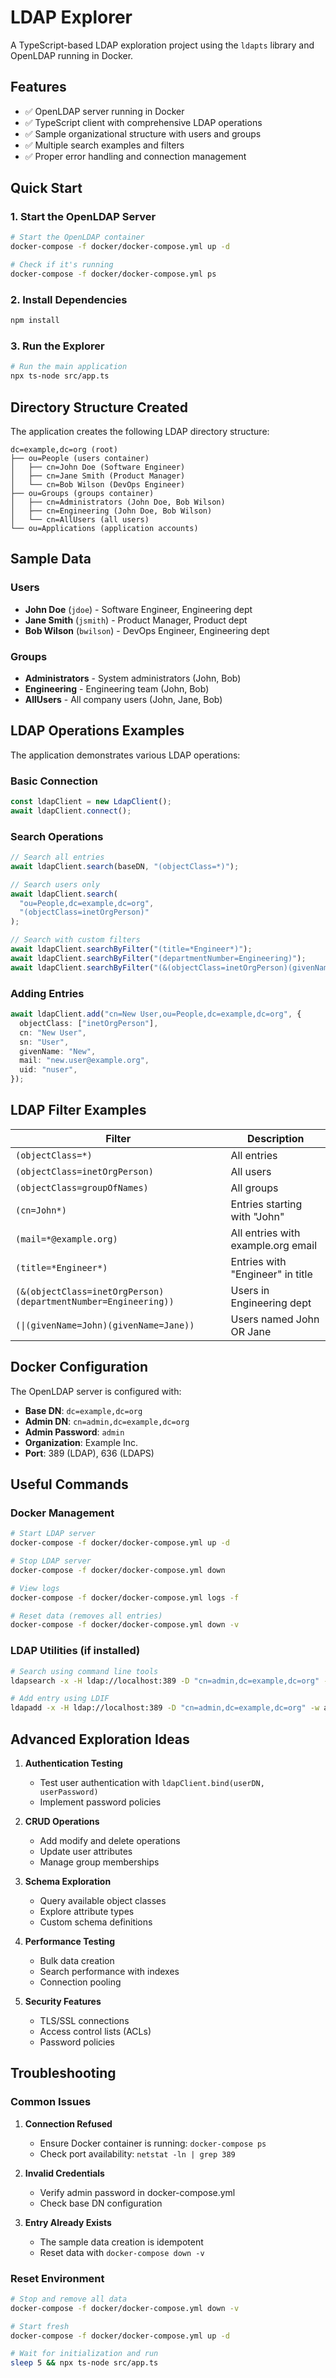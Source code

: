 # LDAP Explorer

A TypeScript-based LDAP exploration project using the `ldapts` library and OpenLDAP running in Docker.

## Features

- ✅ OpenLDAP server running in Docker
- ✅ TypeScript client with comprehensive LDAP operations
- ✅ Sample organizational structure with users and groups
- ✅ Multiple search examples and filters
- ✅ Proper error handling and connection management

## Quick Start

### 1. Start the OpenLDAP Server

```bash
# Start the OpenLDAP container
docker-compose -f docker/docker-compose.yml up -d

# Check if it's running
docker-compose -f docker/docker-compose.yml ps
```

### 2. Install Dependencies

```bash
npm install
```

### 3. Run the Explorer

```bash
# Run the main application
npx ts-node src/app.ts
```

## Directory Structure Created

The application creates the following LDAP directory structure:

```
dc=example,dc=org (root)
├── ou=People (users container)
│   ├── cn=John Doe (Software Engineer)
│   ├── cn=Jane Smith (Product Manager)
│   └── cn=Bob Wilson (DevOps Engineer)
├── ou=Groups (groups container)
│   ├── cn=Administrators (John Doe, Bob Wilson)
│   ├── cn=Engineering (John Doe, Bob Wilson)
│   └── cn=AllUsers (all users)
└── ou=Applications (application accounts)
```

## Sample Data

### Users

- **John Doe** (`jdoe`) - Software Engineer, Engineering dept
- **Jane Smith** (`jsmith`) - Product Manager, Product dept
- **Bob Wilson** (`bwilson`) - DevOps Engineer, Engineering dept

### Groups

- **Administrators** - System administrators (John, Bob)
- **Engineering** - Engineering team (John, Bob)
- **AllUsers** - All company users (John, Jane, Bob)

## LDAP Operations Examples

The application demonstrates various LDAP operations:

### Basic Connection

```typescript
const ldapClient = new LdapClient();
await ldapClient.connect();
```

### Search Operations

```typescript
// Search all entries
await ldapClient.search(baseDN, "(objectClass=*)");

// Search users only
await ldapClient.search(
  "ou=People,dc=example,dc=org",
  "(objectClass=inetOrgPerson)"
);

// Search with custom filters
await ldapClient.searchByFilter("(title=*Engineer*)");
await ldapClient.searchByFilter("(departmentNumber=Engineering)");
await ldapClient.searchByFilter("(&(objectClass=inetOrgPerson)(givenName=J*))");
```

### Adding Entries

```typescript
await ldapClient.add("cn=New User,ou=People,dc=example,dc=org", {
  objectClass: ["inetOrgPerson"],
  cn: "New User",
  sn: "User",
  givenName: "New",
  mail: "new.user@example.org",
  uid: "nuser",
});
```

## LDAP Filter Examples

| Filter                                                         | Description                        |
| -------------------------------------------------------------- | ---------------------------------- |
| `(objectClass=*)`                                              | All entries                        |
| `(objectClass=inetOrgPerson)`                                  | All users                          |
| `(objectClass=groupOfNames)`                                   | All groups                         |
| `(cn=John*)`                                                   | Entries starting with "John"       |
| `(mail=*@example.org)`                                         | All entries with example.org email |
| `(title=*Engineer*)`                                           | Entries with "Engineer" in title   |
| `(&(objectClass=inetOrgPerson)(departmentNumber=Engineering))` | Users in Engineering dept          |
| `(\|(givenName=John)(givenName=Jane))`                         | Users named John OR Jane           |

## Docker Configuration

The OpenLDAP server is configured with:

- **Base DN**: `dc=example,dc=org`
- **Admin DN**: `cn=admin,dc=example,dc=org`
- **Admin Password**: `admin`
- **Organization**: Example Inc.
- **Port**: 389 (LDAP), 636 (LDAPS)

## Useful Commands

### Docker Management

```bash
# Start LDAP server
docker-compose -f docker/docker-compose.yml up -d

# Stop LDAP server
docker-compose -f docker/docker-compose.yml down

# View logs
docker-compose -f docker/docker-compose.yml logs -f

# Reset data (removes all entries)
docker-compose -f docker/docker-compose.yml down -v
```

### LDAP Utilities (if installed)

```bash
# Search using command line tools
ldapsearch -x -H ldap://localhost:389 -D "cn=admin,dc=example,dc=org" -w admin -b "dc=example,dc=org"

# Add entry using LDIF
ldapadd -x -H ldap://localhost:389 -D "cn=admin,dc=example,dc=org" -w admin -f sample.ldif
```

## Advanced Exploration Ideas

1. **Authentication Testing**

   - Test user authentication with `ldapClient.bind(userDN, userPassword)`
   - Implement password policies

2. **CRUD Operations**

   - Add modify and delete operations
   - Update user attributes
   - Manage group memberships

3. **Schema Exploration**

   - Query available object classes
   - Explore attribute types
   - Custom schema definitions

4. **Performance Testing**

   - Bulk data creation
   - Search performance with indexes
   - Connection pooling

5. **Security Features**
   - TLS/SSL connections
   - Access control lists (ACLs)
   - Password policies

## Troubleshooting

### Common Issues

1. **Connection Refused**

   - Ensure Docker container is running: `docker-compose ps`
   - Check port availability: `netstat -ln | grep 389`

2. **Invalid Credentials**

   - Verify admin password in docker-compose.yml
   - Check base DN configuration

3. **Entry Already Exists**
   - The sample data creation is idempotent
   - Reset data with `docker-compose down -v`

### Reset Environment

```bash
# Stop and remove all data
docker-compose -f docker/docker-compose.yml down -v

# Start fresh
docker-compose -f docker/docker-compose.yml up -d

# Wait for initialization and run
sleep 5 && npx ts-node src/app.ts
```
